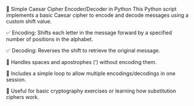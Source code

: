 🔐 Simple Caesar Cipher Encoder/Decoder in Python
This Python script implements a basic Caesar cipher to encode and decode messages using a custom shift value.

✅ Encoding: Shifts each letter in the message forward by a specified number of positions in the alphabet.

✅ Decoding: Reverses the shift to retrieve the original message.

🧠 Handles spaces and apostrophes (') without encoding them.

🔁 Includes a simple loop to allow multiple encodings/decodings in one session.

📌 Useful for basic cryptography exercises or learning how substitution ciphers work.
